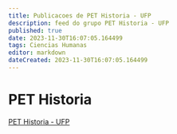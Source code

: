 ```yaml
---
title: Publicacoes de PET Historia - UFP
description: feed do grupo PET Historia - UFP
published: true
date: 2023-11-30T16:07:05.164499
tags: Ciencias Humanas
editor: markdown
dateCreated: 2023-11-30T16:07:05.164499
---
```


# PET Historia
[PET Historia - UFP](/grupo/59PETHistoriaUFP.md)